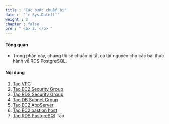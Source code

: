 ```yaml
---
title : "Các bước chuẩn bị"
date :  "`r Sys.Date()`" 
weight : 2
chapter : false
pre : " <b> 2. </b> "
---
```



#### Tổng quan
- Trong phần này, chúng tôi sẽ chuẩn bị tất cả tài nguyên cho các bài thực hành về RDS PostgreSQL.

#### Nội dung
 1. [Tạo VPC](2-1-createvpc/)
 2. [Tạo EC2 Security Group](2-2-createec2sg/)
 3. [Tạo RDS Security Group ](2-3-createrdssg/)
 4. [Tạo DB Subnet Group](2-4-createdbsubnetgroup/)
 5. [Tạo EC2 AppServer](2-5-createec2appsv/)
 6. [Tạo EC2 bastion host](2-6-createec2bastionhost/)
 7. [Tạo RDS PostgreSQl](2-7-createrdsdb/)
Tạo